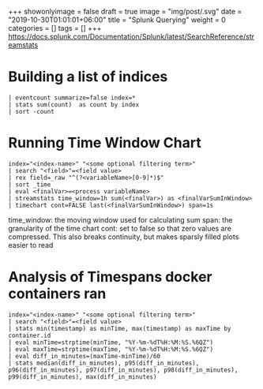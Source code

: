+++
showonlyimage = false
draft = true
image = "img/post/.svg"
date = "2019-10-30T01:01:01+06:00"
title = "Splunk Querying"
weight = 0
categories = []
tags = []
+++
https://docs.splunk.com/Documentation/Splunk/latest/SearchReference/streamstats

# Building a list of indices
```
| eventcount summarize=false index=* 
| stats sum(count)  as count by index 
| sort -count
```

# Running Time Window Chart
```
index="<index-name>" "<some optional filtering term>" 
| search "<field>"=<field value>
| rex field=_raw "^(?<variableName>[0-9]*)$" 
| sort _time
| eval <finalVar>=<process variableName>
| streamstats time_window=1h sum(<finalVar>) as <finalVarSumInWindow> 
| timechart cont=FALSE last(<finalVarSumInWindow>) span=1s
```
time_window: the moving window used for calculating sum
span: the granularity of the time chart
cont: set to false so that zero values are compressed. This also breaks continuity, but makes sparsly filled plots easier to read

# Analysis of Timespans docker containers ran
```
index="<index-name>" "<some optional filtering term>"
| search "<field>"=<field value>
| stats min(timestamp) as minTime, max(timestamp) as maxTime by container.id
| eval minTime=strptime(minTime, "%Y-%m-%dT%H:%M:%S.%6QZ") 
| eval maxTime=strptime(maxTime, "%Y-%m-%dT%H:%M:%S.%6QZ")
| eval diff_in_minutes=(maxTime-minTime)/60
| stats median(diff_in_minutes), p95(diff_in_minutes), p96(diff_in_minutes), p97(diff_in_minutes), p98(diff_in_minutes), p99(diff_in_minutes), max(diff_in_minutes)
```
